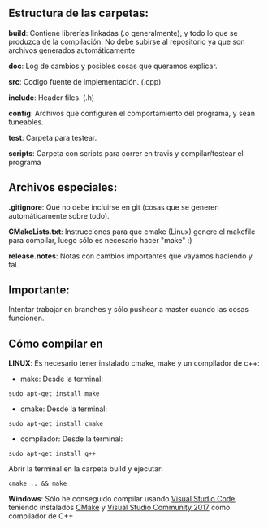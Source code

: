 ## Estructura de las carpetas:

**build**: Contiene librerías linkadas (.o generalmente), y todo lo que se produzca de la compilación. No debe subirse al repositorio ya que son archivos generados automáticamente

**doc**: Log de cambios y posibles cosas que queramos explicar.

**src**: Codigo fuente de implementación. (.cpp)

**include**: Header files. (.h)

**config**: Archivos que configuren el comportamiento del programa, y sean tuneables.

**test**: Carpeta para testear.

**scripts**: Carpeta con scripts para correr en travis y compilar/testear el programa


## Archivos especiales:

**.gitignore**: Qué no debe incluirse en git (cosas que se generen automáticamente sobre todo).

**CMakeLists.txt**: Instrucciones para que cmake (Linux) genere el makefile para compilar, luego sólo es necesario hacer "make" :)

**release.notes**: Notas con cambios importantes que vayamos haciendo y tal.


## Importante:
Intentar trabajar en branches y sólo pushear a master cuando las cosas funcionen.

## Cómo compilar en

**LINUX**: Es necesario tener instalado cmake, make y un compilador de c++:
* make: Desde la terminal:
```
sudo apt-get install make
```
* cmake: Desde la terminal:
```
sudo apt-get install cmake
```
* compilador: Desde la terminal:
```
sudo apt-get install g++
```
Abrir la terminal en la carpeta build y ejecutar:
```
cmake .. && make
```

**Windows**: Sólo he conseguido compilar usando [Visual Studio Code](https://code.visualstudio.com/?wt.mc_id=DX_841432), teniendo instalados [CMake](https://cmake.org/download/) y [Visual Studio Community 2017](https://visualstudio.microsoft.com/downloads/) como compilador de C++